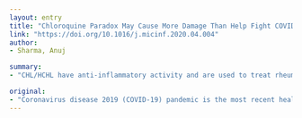 ```yaml
---
layout: entry
title: "Chloroquine Paradox May Cause More Damage Than Help Fight COVID-19"
link: "https://doi.org/10.1016/j.micinf.2020.04.004"
author:
- Sharma, Anuj

summary:
- "CHL/HCHL have anti-inflammatory activity and are used to treat rheumatoid arthritis, osteoarthritis and lupus. There is empirical evidence from animal studies with other viruses suggesting that CHL may have an untoward paradoxical effect."

original:
- "Coronavirus disease 2019 (COVID-19) pandemic is the most recent health care crisis without specific prophylactic or therapeutic drugs. Chloroquine (CHL) and its safer derivative hydroxychloroquine (HCHL), antimalarial drugs, have been proposed to be repurposed to treat SARS coronavirus-2 (SARS-CoV-2), the causative agent of COVID-19. CHL/HCHL have anti-inflammatory activity and are used to treat rheumatoid arthritis, osteoarthritis and lupus. Although, CHL/HCHL have an anti-viral activity against several viruses in cell-cultures, the anti-viral activity in-vivo is questionable. Repurposing of CHL/HCHL to treat SARS-CoV-2 infection is appealing. However, there is empirical evidence from animal studies with other viruses suggesting that CHL/HCHL may have an untoward paradoxical effect. One thus cannot exclude the possibility that CHL may increase the severity of the disease and prove deleterious both for the patients and public health efforts to contain the highly contagious and explosive spread of SARS-CoV-2."
---
```


